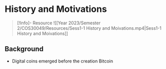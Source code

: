 # History and Motivations

>[!Info]- Resource
>![[Year 2023/Semester 2/COS30049/Resources/Sess1-1 History and Moivations.mp4|Sess1-1 History and Moivations]]

## Background

- Digital coins emerged before the creation Bitcoin